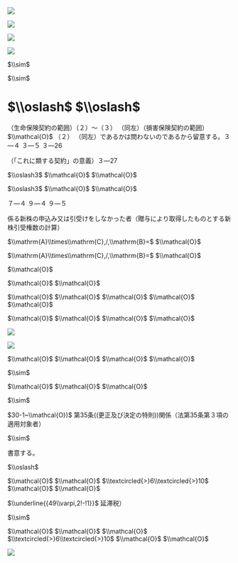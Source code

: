 ![](https://www.nta.go.jp/tmp/36b78560-21bc-4ba1-9ba4-150cb8913444/images/1a67dd306452c6db2633ba2b877e6a0ba66bea734535935b435d840bcaed63df.jpg)

![](https://www.nta.go.jp/tmp/36b78560-21bc-4ba1-9ba4-150cb8913444/images/bb211525c969712ce5fcc2c8c5b24583d3ec6a53c08c9861a09ca17b94db5a1e.jpg)

![](https://www.nta.go.jp/tmp/36b78560-21bc-4ba1-9ba4-150cb8913444/images/93edb60ff5615842d205eaf8c534c16fa8b1a30c1fccf81e34d23f74b346c185.jpg)

![](https://www.nta.go.jp/tmp/36b78560-21bc-4ba1-9ba4-150cb8913444/images/3d48c4138e33f417f1f546810fb74947b12078e5e0191430171d5a5318ef1b38.jpg)

$\\sim$

$\\sim$

# $\\oslash$ $\\oslash$

（生命保険契約の範囲）（２）～（３） （同左）（損害保険契約の範囲） $\\mathcal{O}$ （２） （同左）であるかは問わないのであるから留意する。３―４ ３―５ ３―26

（「これに類する契約」の意義）３―27

$\\oslash3$ $\\mathcal{O}$ $\\mathcal{O}$

$\\oslash3$ $\\mathcal{O}$ $\\mathcal{O}$

７―４ ９―４ ９―５

係る新株の申込み又は引受けをしなかった者（贈与により取得したものとする新株引受権数の計算）

$\\mathrm{A}\\times\\mathrm{C},/,\\mathrm{B}=$ $\\mathcal{O}$

$\\mathrm{A}\\times\\mathrm{C},/,\\mathrm{B}=$ $\\mathcal{O}$

$\\mathcal{O}$

$\\mathcal{O}$ $\\mathcal{O}$

$\\mathcal{O}$ $\\mathcal{O}$ $\\mathcal{O}$ $\\mathcal{O}$ $\\mathcal{O}$

$\\mathcal{O}$ $\\mathcal{O}$ $\\mathcal{O}$ $\\mathcal{O}$

![](https://www.nta.go.jp/tmp/36b78560-21bc-4ba1-9ba4-150cb8913444/images/ff994ea9ce684a4fccdaf3052611245bfb08aaace1f11d5a064c5451eb177a4e.jpg)

![](https://www.nta.go.jp/tmp/36b78560-21bc-4ba1-9ba4-150cb8913444/images/0f51ae38596ba6b8ef321930a6ee53c7ca1d907ca80cd9f09bde41a018a100d9.jpg)

$\\mathcal{O}$ $\\mathcal{O}$ $\\mathcal{O}$ $\\mathcal{O}$

$\\sim$

$\\mathcal{O}$ $\\mathcal{O}$ $\\mathcal{O}$

$\\sim$

$30-1~\\mathcal{O})$ 第35条((更正及び決定の特則))関係（法第35条第３項の適用対象者）

$\\sim$

書意する。

$\\oslash$

$\\mathcal{O}$ $\\mathcal{O}$ $\\textcircled{>}6\\textcircled{>}10$ $\\mathcal{O}$ $\\mathcal{O}$

$\\underline{{49\\varpi,2!-!1}}$ 延滞税）

$\\sim$

$\\mathcal{O}$ $\\mathcal{O}$ $\\mathcal{O}$ $\\textcircled{>}6\\textcircled{>}10$ $\\mathcal{O}$ $\\mathcal{O}$

![](https://www.nta.go.jp/tmp/36b78560-21bc-4ba1-9ba4-150cb8913444/images/ccfeb49d88967befc55e05e10b4a409ca1067e1e507e384343c0bed37343028b.jpg)